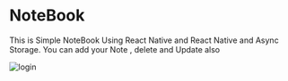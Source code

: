 # NoteBook
This is Simple NoteBook Using React Native and React Native and Async Storage. You can add your Note , delete  and Update also


![login](https://user-images.githubusercontent.com/48593134/135393923-afab9d37-71eb-470c-aede-980661521b4f.png)
